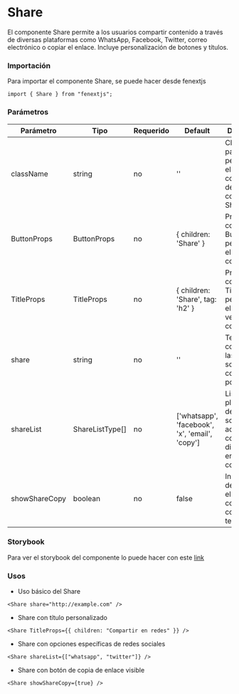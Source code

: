# Share

El componente Share permite a los usuarios compartir contenido a través de diversas plataformas como WhatsApp, Facebook, Twitter, correo electrónico o copiar el enlace. Incluye personalización de botones y títulos.

### Importación

Para importar el componente Share, se puede hacer desde fenextjs

```tsx copy
import { Share } from "fenextjs";
```

### Parámetros

| Parámetro     | Tipo            | Requerido | Default                                        | Descripcion                                                                                  |
| ------------- | --------------- | --------- | ---------------------------------------------- | -------------------------------------------------------------------------------------------- |
| className     | string          | no        | ''                                             | Clase CSS para personalizar el contenedor del componente Share.                              |
| ButtonProps   | ButtonProps     | no        | \{ children: 'Share' \}                        | Props del componente Button para personalizar el botón de compartir.                         |
| TitleProps    | TitleProps      | no        | \{ children: 'Share', tag: 'h2' \}             | Props del componente Title para personalizar el título de la ventana de compartir.           |
| share         | string          | no        | ''                                             | Texto que se comparte en las redes sociales o se copia en el portapapeles.                   |
| shareList     | ShareListType[] | no        | ['whatsapp', 'facebook', 'x', 'email', 'copy'] | Lista de plataformas de redes sociales o acciones de compartir disponibles en el componente. |
| showShareCopy | boolean         | no        | false                                          | Indica si se debe mostrar el botón de copia para compartir el texto.                         |

### Storybook

Para ver el storybook del componente lo puede hacer con este [link](https://fenextjs-component-storybook.vercel.app/?path=/story/share-share--index)

### Usos

- Uso básico del Share

```tsx copy
<Share share="http://example.com" />
```

- Share con título personalizado

```tsx copy
<Share TitleProps={{ children: "Compartir en redes" }} />
```

- Share con opciones específicas de redes sociales

```tsx copy
<Share shareList={["whatsapp", "twitter"]} />
```

- Share con botón de copia de enlace visible

```tsx copy
<Share showShareCopy={true} />
```
